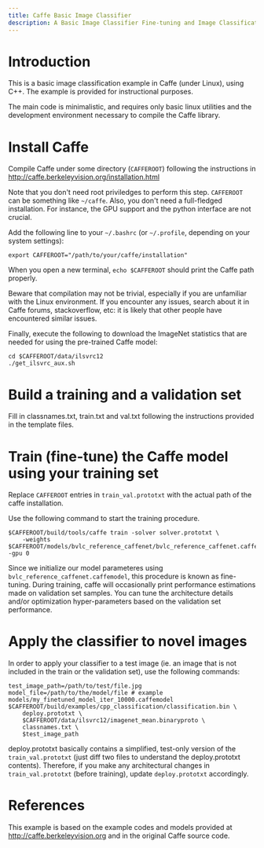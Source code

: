```yaml
---
title: Caffe Basic Image Classifier
description: A Basic Image Classifier Fine-tuning and Image Classification Example in Caffe
---
```


# Introduction

This is a basic image classification example in Caffe (under Linux), using C++. The example is provided for instructional purposes.

The main code is minimalistic, and requires only basic linux utilities and the development environment
necessary to compile the Caffe library.

# Install Caffe

Compile Caffe under some directory (`CAFFEROOT`) following the instructions in
http://caffe.berkeleyvision.org/installation.html

Note that you don't need root priviledges to perform this step. `CAFFEROOT` can be something like `~/caffe`.
Also, you don't need a full-fledged installation. For instance, the GPU support and the python interface
are not crucial.

Add the following line to your `~/.bashrc` (or `~/.profile`, depending on your system settings):
```
export CAFFEROOT="/path/to/your/caffe/installation"
```
When you open a new terminal, `echo $CAFFEROOT` should print the Caffe path properly.

Beware that compilation may not be trivial, especially if you are unfamiliar with the Linux environment.
If you encounter any issues, search about it in Caffe forums, stackoverflow, etc: it is likely that other people
have encountered similar issues.

Finally, execute the following to download the ImageNet statistics that are needed for using the pre-trained
Caffe model:
```
cd $CAFFEROOT/data/ilsvrc12
./get_ilsvrc_aux.sh
```

# Build a training and a validation set
Fill in classnames.txt, train.txt and val.txt following the instructions provided in the template files.

# Train (fine-tune) the Caffe model using your training set
Replace `CAFFEROOT` entries in `train_val.prototxt` with the actual path of the caffe installation.

Use the following command to start the training procedure.
```
$CAFFEROOT/build/tools/caffe train -solver solver.prototxt \
    -weights $CAFFEROOT/models/bvlc_reference_caffenet/bvlc_reference_caffenet.caffemodel -gpu 0
```
Since we initialize our model parameteres using `bvlc_reference_caffenet.caffemodel`, this procedure is known
as fine-tuning. During training, caffe will occasionally print performance estimations made on 
validation set samples. You can tune the architecture details and/or optimization hyper-parameters 
based on the validation set performance.

# Apply the classifier to novel images
In order to apply your classifier to a test image (ie. an image that is not included in the train or the
validation set), use the following commands:
```
test_image_path=/path/to/test/file.jpg
model_file=/path/to/the/model/file # example models/my_finetuned_model_iter_10000.caffemodel
$CAFFEROOT/build/examples/cpp_classification/classification.bin \
	deploy.prototxt \
	$CAFFEROOT/data/ilsvrc12/imagenet_mean.binaryproto \
	classnames.txt \
	$test_image_path
```
deploy.prototxt basically contains a simplified, test-only version of the `train_val.prototxt` (just
diff two files to understand the deploy.prototxt contents). Therefore, if you make any 
architectural changes in `train_val.prototxt` (before training), update `deploy.prototxt`
accordingly.

# References

This example is based on the example codes and models provided at http://caffe.berkeleyvision.org and in the 
original Caffe source code.


